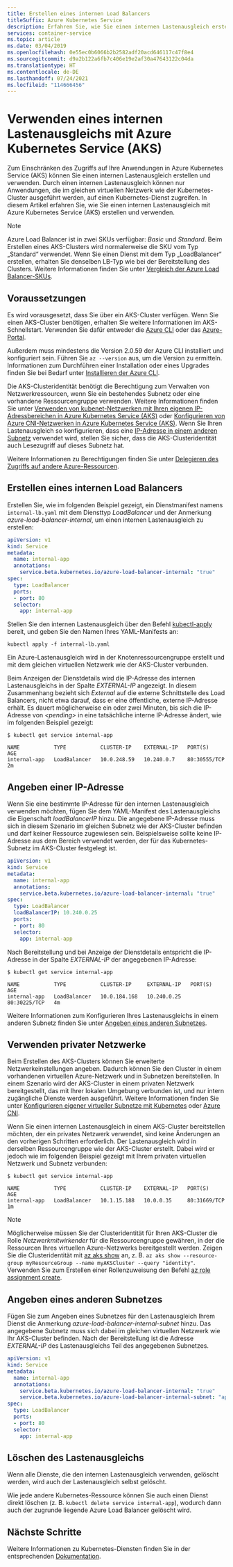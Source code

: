 ```yaml
---
title: Erstellen eines internen Load Balancers
titleSuffix: Azure Kubernetes Service
description: Erfahren Sie, wie Sie einen internen Lastenausgleich erstellen und verwenden, um Ihre Dienste über Azure Kubernetes Service (AKS) verfügbar zu machen.
services: container-service
ms.topic: article
ms.date: 03/04/2019
ms.openlocfilehash: 0e55ec0b6066b2b2582adf20acd646117c47f8e4
ms.sourcegitcommit: d9a2b122a6fb7c406e19e2af30a47643122c04da
ms.translationtype: HT
ms.contentlocale: de-DE
ms.lasthandoff: 07/24/2021
ms.locfileid: "114666456"
---
```

# <a name="use-an-internal-load-balancer-with-azure-kubernetes-service-aks"></a>Verwenden eines internen Lastenausgleichs mit Azure Kubernetes Service (AKS)

Zum Einschränken des Zugriffs auf Ihre Anwendungen in Azure Kubernetes Service (AKS) können Sie einen internen Lastenausgleich erstellen und verwenden. Durch einen internen Lastenausgleich können nur Anwendungen, die im gleichen virtuellen Netzwerk wie der Kubernetes-Cluster ausgeführt werden, auf einen Kubernetes-Dienst zugreifen. In diesem Artikel erfahren Sie, wie Sie einen internen Lastenausgleich mit Azure Kubernetes Service (AKS) erstellen und verwenden.

> [!NOTE]
> Azure Load Balancer ist in zwei SKUs verfügbar: *Basic* und *Standard*. Beim Erstellen eines AKS-Clusters wird normalerweise die SKU vom Typ „Standard“ verwendet.  Wenn Sie einen Dienst mit dem Typ „LoadBalancer“ erstellen, erhalten Sie denselben LB-Typ wie bei der Bereitstellung des Clusters. Weitere Informationen finden Sie unter [Vergleich der Azure Load Balancer-SKUs][azure-lb-comparison].

## <a name="before-you-begin"></a>Voraussetzungen

Es wird vorausgesetzt, dass Sie über ein AKS-Cluster verfügen. Wenn Sie einen AKS-Cluster benötigen, erhalten Sie weitere Informationen im AKS-Schnellstart. Verwenden Sie dafür entweder die [Azure CLI][aks-quickstart-cli] oder das [Azure-Portal][aks-quickstart-portal].

Außerdem muss mindestens die Version 2.0.59 der Azure CLI installiert und konfiguriert sein. Führen Sie `az --version` aus, um die Version zu ermitteln. Informationen zum Durchführen einer Installation oder eines Upgrades finden Sie bei Bedarf unter [Installieren der Azure CLI][install-azure-cli].

Die AKS-Clusteridentität benötigt die Berechtigung zum Verwalten von Netzwerkressourcen, wenn Sie ein bestehendes Subnetz oder eine vorhandene Ressourcengruppe verwenden. Weitere Informationen finden Sie unter [Verwenden von kubenet-Netzwerken mit Ihren eigenen IP-Adressbereichen in Azure Kubernetes Service (AKS)][use-kubenet] oder [Konfigurieren von Azure CNI-Netzwerken in Azure Kubernetes Service (AKS)][advanced-networking]. Wenn Sie Ihren Lastenausgleich so konfigurieren, dass eine [IP-Adresse in einem anderen Subnetz][different-subnet] verwendet wird, stellen Sie sicher, dass die AKS-Clusteridentität auch Lesezugriff auf dieses Subnetz hat.

Weitere Informationen zu Berechtigungen finden Sie unter [Delegieren des Zugriffs auf andere Azure-Ressourcen][aks-sp].

## <a name="create-an-internal-load-balancer"></a>Erstellen eines internen Load Balancers

Erstellen Sie, wie im folgenden Beispiel gezeigt, ein Dienstmanifest namens `internal-lb.yaml` mit dem Diensttyp *LoadBalancer* und der Anmerkung *azure-load-balancer-internal*, um einen internen Lastenausgleich zu erstellen:

```yaml
apiVersion: v1
kind: Service
metadata:
  name: internal-app
  annotations:
    service.beta.kubernetes.io/azure-load-balancer-internal: "true"
spec:
  type: LoadBalancer
  ports:
  - port: 80
  selector:
    app: internal-app
```

Stellen Sie den internen Lastenausgleich über den Befehl [kubectl-apply][kubectl-apply] bereit, und geben Sie den Namen Ihres YAML-Manifests an:

```console
kubectl apply -f internal-lb.yaml
```

Ein Azure-Lastenausgleich wird in der Knotenressourcengruppe erstellt und mit dem gleichen virtuellen Netzwerk wie der AKS-Cluster verbunden.

Beim Anzeigen der Dienstdetails wird die IP-Adresse des internen Lastenausgleichs in der Spalte *EXTERNAL-IP* angezeigt. In diesem Zusammenhang bezieht sich *External* auf die externe Schnittstelle des Load Balancers, nicht etwa darauf, dass er eine öffentliche, externe IP-Adresse erhält. Es dauert möglicherweise ein oder zwei Minuten, bis sich die IP-Adresse von *\<pending\>* in eine tatsächliche interne IP-Adresse ändert, wie im folgenden Beispiel gezeigt:

```
$ kubectl get service internal-app

NAME           TYPE           CLUSTER-IP    EXTERNAL-IP   PORT(S)        AGE
internal-app   LoadBalancer   10.0.248.59   10.240.0.7    80:30555/TCP   2m
```

## <a name="specify-an-ip-address"></a>Angeben einer IP-Adresse

Wenn Sie eine bestimmte IP-Adresse für den internen Lastenausgleich verwenden möchten, fügen Sie dem YAML-Manifest des Lastenausgleichs die Eigenschaft *loadBalancerIP* hinzu. Die angegebene IP-Adresse muss sich in diesem Szenario im gleichen Subnetz wie der AKS-Cluster befinden und darf keiner Ressource zugewiesen sein. Beispielsweise sollte keine IP-Adresse aus dem Bereich verwendet werden, der für das Kubernetes-Subnetz im AKS-Cluster festgelegt ist.

```yaml
apiVersion: v1
kind: Service
metadata:
  name: internal-app
  annotations:
    service.beta.kubernetes.io/azure-load-balancer-internal: "true"
spec:
  type: LoadBalancer
  loadBalancerIP: 10.240.0.25
  ports:
  - port: 80
  selector:
    app: internal-app
```

Nach Bereitstellung und bei Anzeige der Dienstdetails entspricht die IP-Adresse in der Spalte *EXTERNAL-IP* der angegebenen IP-Adresse:

```
$ kubectl get service internal-app

NAME           TYPE           CLUSTER-IP     EXTERNAL-IP   PORT(S)        AGE
internal-app   LoadBalancer   10.0.184.168   10.240.0.25   80:30225/TCP   4m
```

Weitere Informationen zum Konfigurieren Ihres Lastenausgleichs in einem anderen Subnetz finden Sie unter [Angeben eines anderen Subnetzes][different-subnet].

## <a name="use-private-networks"></a>Verwenden privater Netzwerke

Beim Erstellen des AKS-Clusters können Sie erweiterte Netzwerkeinstellungen angeben. Dadurch können Sie den Cluster in einem vorhandenen virtuellen Azure-Netzwerk und in Subnetzen bereitstellen. In einem Szenario wird der AKS-Cluster in einem privaten Netzwerk bereitgestellt, das mit Ihrer lokalen Umgebung verbunden ist, und nur intern zugängliche Dienste werden ausgeführt. Weitere Informationen finden Sie unter [Konfigurieren eigener virtueller Subnetze mit Kubernetes][use-kubenet] oder [Azure CNI][advanced-networking].

Wenn Sie einen internen Lastenausgleich in einem AKS-Cluster bereitstellen möchten, der ein privates Netzwerk verwendet, sind keine Änderungen an den vorherigen Schritten erforderlich. Der Lastenausgleich wird in derselben Ressourcengruppe wie der AKS-Cluster erstellt. Dabei wird er jedoch wie im folgenden Beispiel gezeigt mit Ihrem privaten virtuellen Netzwerk und Subnetz verbunden:

```
$ kubectl get service internal-app

NAME           TYPE           CLUSTER-IP    EXTERNAL-IP   PORT(S)        AGE
internal-app   LoadBalancer   10.1.15.188   10.0.0.35     80:31669/TCP   1m
```

> [!NOTE]
> Möglicherweise müssen Sie der Clusteridentität für Ihren AKS-Cluster die Rolle *Netzwerkmitwirkender* für die Ressourcengruppe gewähren, in der die Ressourcen Ihres virtuellen Azure-Netzwerks bereitgestellt werden. Zeigen Sie die Clusteridentität mit [az aks show][az-aks-show] an, z. B. `az aks show --resource-group myResourceGroup --name myAKSCluster --query "identity"`. Verwenden Sie zum Erstellen einer Rollenzuweisung den Befehl [az role assignment create][az-role-assignment-create].

## <a name="specify-a-different-subnet"></a>Angeben eines anderen Subnetzes

Fügen Sie zum Angeben eines Subnetzes für den Lastenausgleich Ihrem Dienst die Anmerkung *azure-load-balancer-internal-subnet* hinzu. Das angegebene Subnetz muss sich dabei im gleichen virtuellen Netzwerk wie Ihr AKS-Cluster befinden. Nach der Bereitstellung ist die Adresse *EXTERNAL-IP* des Lastenausgleichs Teil des angegebenen Subnetzes.

```yaml
apiVersion: v1
kind: Service
metadata:
  name: internal-app
  annotations:
    service.beta.kubernetes.io/azure-load-balancer-internal: "true"
    service.beta.kubernetes.io/azure-load-balancer-internal-subnet: "apps-subnet"
spec:
  type: LoadBalancer
  ports:
  - port: 80
  selector:
    app: internal-app
```

## <a name="delete-the-load-balancer"></a>Löschen des Lastenausgleichs

Wenn alle Dienste, die den internen Lastenausgleich verwenden, gelöscht werden, wird auch der Lastenausgleich selbst gelöscht.

Wie jede andere Kubernetes-Ressource können Sie auch einen Dienst direkt löschen (z. B. `kubectl delete service internal-app`), wodurch dann auch der zugrunde liegende Azure Load Balancer gelöscht wird.

## <a name="next-steps"></a>Nächste Schritte

Weitere Informationen zu Kubernetes-Diensten finden Sie in der entsprechenden [Dokumentation][kubernetes-services].

<!-- LINKS - External -->
[kubectl-apply]: https://kubernetes.io/docs/reference/generated/kubectl/kubectl-commands#apply
[kubernetes-services]: https://kubernetes.io/docs/concepts/services-networking/service/
[aks-engine]: https://github.com/Azure/aks-engine

<!-- LINKS - Internal -->
[advanced-networking]: configure-azure-cni.md
[az-aks-show]: /cli/azure/aks#az_aks_show
[az-role-assignment-create]: /cli/azure/role/assignment#az_role_assignment_create
[azure-lb-comparison]: ../load-balancer/skus.md
[use-kubenet]: configure-kubenet.md
[aks-quickstart-cli]: kubernetes-walkthrough.md
[aks-quickstart-portal]: kubernetes-walkthrough-portal.md
[install-azure-cli]: /cli/azure/install-azure-cli
[aks-sp]: kubernetes-service-principal.md#delegate-access-to-other-azure-resources
[different-subnet]: #specify-a-different-subnet